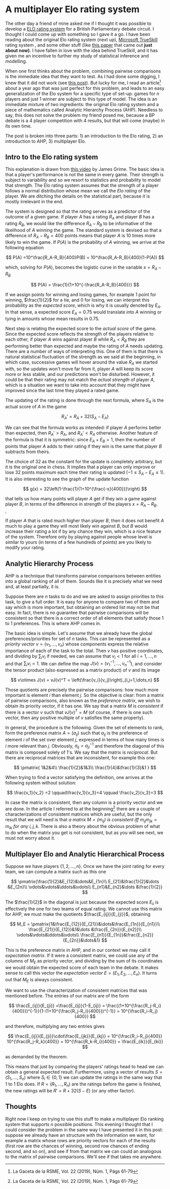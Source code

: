 # A multiplayer Elo rating system

The other day a friend of mine asked me if I thought it was possible to develop a [ELO rating system](https://en.wikipedia.org/wiki/Elo_rating_system) for a British Parliamentary debate circuit. I thought I could come up with something so I gave it a go. I have been reading about the original Elo rating system (next up), [Microsoft TrueSkill](https://www.microsoft.com/en-us/research/project/trueskill-ranking-system/) rating system , and some other stuff (like [this paper](https://arxiv.org/abs/2101.00400) that came out **just about now)**. I have fallen in love with the idea behind TrueSkill, and it has given me an incentive to further my study of statistical inference and modelling. 

When one first thinks about the problem, combining pairwise comparisons is the immediate idea that they want to test. As I had done some digging, I knew that it did not work (see [this post](https://www.gautamnarula.com/rating/)). But lucky for me, I read an article[^gaceta] about a year ago that was just perfect for this problem, and leads to an easy generalization of the Elo system for a specific type of set-up: games for $n$ players and just $1$ winner are subject to this type of model. The idea is an immediate mixture of two ingredients: the original Elo rating system and a piece of mathematics called Analytic Hierarchy Process (AHP). Needless to say, this does not solve the problem my friend posed me, because a BP debate is a $4$ player competition with $4$ results, but that will come (maybe) in its own time.

The post is broken into three parts: 1) an introduction to the Elo rating, 2) an introduction to AHP, 3) multiplayer Elo.

## Intro to the Elo rating system

This explanation is drawn from [this video](https://www.youtube.com/watch?v=AsYfbmp0To0) by James Grime. The basic idea is that a player's performance is not the same in every game. Their strength is subject to variability and so we resort to statistics and probability to model that strength. The Elo rating system assumes that the strength of a player follows a normal distribution whose mean we call the *Elo rating* of the player. We are ditching the details on the statistical part, because it is mostly irrelevant in the end. 

The system is designed so that the rating serves as a predictor of the outcome of a given game. If player $A$ has a rating $R_A$ and player $B$ has a rating $R_B$, we would like the difference $R_A-R_B$ to be informative of the likelihood of $A$ winning the game. The standard system is devised so that a difference of $R_A-R_B = 400$ points means that player $A$ is $10$ times more likely to win the game. If $P(A)$ is the probability of $A$ winning, we arrive at the following equation



$$
P(A)  =10^\frac{R_A-R_B}{400}P(B) = 10^\frac{R_A-R_B}{400}(1-P(A))
$$



which, solving for $P(A)$, becomes the logistic curve in the variable $x = R_A-R_B$ 



$$
P(A) = \frac{1}{1+10^{-\frac{R_A-R_B}{400}}}
$$



If we assign points for winning and losing games, for example $1$ point for winning, $\frac{1}{2}$ for a tie, and $0$ for losing, we can interpret this probability as the *expected score*, which is why it is usually denoted by $E_A$. In that sense, a expected score $E_A = 0.75$ would translate into $A$ winning or tying in amounts whose mean results in $0.75$.

Next step is relating the expected score to the *actual score* of the game. Since the expected score reflects the strength of the players relative to each other, if player $A$ wins against player $B$ while $R_A<R_B$ they are performing better than expected and maybe the rating of $A$ needs updating. There are a number of ways of interpreting this. One of them is that there is natural statistical fluctuation of the strength as we said at the beginning, in which case, successive games will hover around the value $R_A$ we started with, so the updates won't move far from it, player $A$ will keep its score more or less stable, and our predictions won't be disturbed. However, it could be that their rating may not match the *actual strength* of player $A$, which is a situation we want to take into account that they might have improved since the last time they played a rated game. 

The updating of the rating is done through the next formula, where $S_A$ is the actual score of $A$ in the game


$$
R_A' = R_A +32(S_A-E_A)
$$


We can see that the formula works as intended: if player $A$ performs better than expected, then $R_A' >R_A$, and $R_A'<R_A$ otherwise. Another feature of the formula is that it is symmetric: since $E_A+E_B = 1$, then the number of points that player $A$ adds to their rating if they win is the same that player $B$ subtracts from theirs.

The choice of $32$ as the constant for the update is completely arbitrary, but it is the original one in chess. It implies that a player can only improve or lose $32$ points maximum each time their rating is updated ($-1\leq S_A-E_A \leq 1$). It is also interesting to see the graph of the update function


$$
g(x) = 32\left(1-\frac{1}{1+10^{\frac{-x}{400}}}\right)
$$


that tells us how many points will player $A$ get if they win a game against player $B$, in terms of the difference in strength of the players $x = R_A-R_B$.



<img src="C:\Users\Miguel\Documents\GitHub\homomorfismo.github.io\pictures\2021-02-09\update_function.png" style="zoom: 25%;" />



If player $A$ that is rated much higher than player $B$, then it does not benefit $A$ much to play a game they will most likely win against $B$, but $B$ would increase their rating a lot if by any chance they win, which is a nice feature of the system. Therefore only by playing against people whose level is similar to yours (in terms of a few hundreds of points) are you likely to modify your rating.



## Analytic Hierarchy Process

AHP is a technique that transforms pairwise comparisons between entities into a global ranking of all of them. Sounds like it is precisely what we need and, at least partially, it is. 

Suppose there are $n$ tasks to do and we are asked to assign priorities to this task, to give a full order. It is easy for anyone to compare two of them and say which is more important, but obtaining an ordered list may not be that easy. In fact, there is no guarantee that pairwise comparisons will be consistent so that there is a correct order of all elements that satisfy those 1 to 1 preferences. This is where AHP comes in.

The basic idea is simple. Let's assume that we already have the global preferences/priorities for set of $n$ tasks. This can be represented as a *priority vector* $v=(v_1,\dots,v_n)$ whose components express the relative importance of each of the task to the total. Then $v$ has positive coordinates, and dividing by $\sum_i v_i$ if needed, we can assume that $v_i<1$ for all $i=1,\dots,n$ and that $\sum_i v_i = 1$. We can define the map $J(v) = (v_1^{-1},\dots,v_n^{-1})$, and consider the tensor product (also expressed as a matrix product) of $v$ and its image


$$
v\otimes J(v) = vJ(v)^T = \left(\frac{v_i}{v_j}\right)_{i,j=1,\dots,n}
$$


Those quotients are precisely the pairwise comparisons: how much more important is element $i$ than element $j$. So the objective is clear: from a matrix of pairwise comparisons, also known as the *preference matrix*, we wish to obtain its priority vector, if it has one. We say that a matrix $M$ is *consistent* if there is a vector $v$ such that $vJ(v)^T = M$ (of course, if there is one such vector, then any positive multiple of $v$ satisfies the same property).

In general, the procedure is the following. Given the set of elements to rank, form the preference matrix $A=(a_{ij})$ such that $a_{ij}$ is the preference of element $i$ of the set over element $j$, expressed in terms of how many times is $i$ more relevant than $j$. Obviously,  $a_{ij} = a_{ji}^{-1}$ and therefore the diagonal of this matrix is composed solely of $1$'s. We say that the matrix is *reciprocal*. But there are reciprocal matrices that are inconsistent, for example this one:


$$
\pmatrix{
1&2&4\\
\frac{1}{2}&1&3\\
\frac{1}{4}&\frac{1}{3}&1
}
$$


When trying to find a vector satisfying the definition, one arrives at the following system without solution:


$$
\frac{v_1}{v_2} =2 \qquad\frac{v_1}{v_3}=4 \qquad \frac{v_2}{v_3}=3
$$

In case the matrix is consistent, then any column is a priority vector and we are done. In the article I referred to at the beginning[^gaceta] there are a couple of characterizations of consistent matrices which are useful, but the only result that we will need is that *a matrix $M=(m_{ij})$ is consistent iff $m_{ij}m_{jk}=m_{ik}$ for any $i,j,k$.* There is also a theory about the obvious problem of what to do when the matrix you get is not consistent, but as you will see next, we must not worry about it.



## Multiplayer Elo and Analytic Hierarchical Process

Suppose we have players $\{1,2,\dots,n\}$. Once we have the joint rating for every team, we can compute a matrix such as this one


$$
\pmatrix{\frac{1}{2}&E_{12}&\dots&E_{1n}\\
E_{21}&\frac{1}{2}&\dots &E_{2n}\\
\vdots&\vdots&\ddots&\vdots\\
E_{n1}&E_{n2}&\dots &\frac{1}{2}}
$$


The $\frac{1}{2}$ in the diagonal is just because the expected score $E_{ii}$ is effectively the one for two teams of equal rating. We cannot use this matrix for AHP, we must make the quotients $\frac{E_{ij}}{E_{ji}}$, obtaining


$$
M_E = \pmatrix{1&\frac{E_{12}}{E_{21}}&\dots&\frac{E_{1n}}{E_{n1}}\\
\frac{E_{21}}{E_{12}}&1&\dots &\frac{E_{2n}}{E_{n2}}\\
\vdots&\vdots&\ddots&\vdots\\
\frac{E_{n1}}{E_{1n}}&\frac{E_{n2}}{E_{2n}}&\dots&1}
$$


This is the preference matrix in AHP, and in our context we may call it *expectation matrix*. If it were a consistent matrix, we could use any of the columns of $M_E$ as priority vector, and dividing by the sum of its coordinates we would obtain the expected score of each team in the debate. It makes sense to call this vector the *expectation vector* $E = (E_1,E_2,\dots,E_n)$. It turns out that $M_E$ is always consistent. 

We want to use the characterization of consistent matrices that was mentioned before. The entries of our matrix are of the form


$$
\frac{E_{ij}}{E_{ji}} =\frac{E_{ij}}{1-E_{ij}} = \frac{(1+10^{\frac{R_j-R_i}{400}})^{-1}}{1-(1+10^{\frac{R_j-R_i}{400}})^{-1}} = 10^{\frac{R_i-R_j}{400}}
$$


and therefore, multiplying any two entries gives


$$
\frac{E_{ij}}{E_{ji}}\cdot\frac{E_{jk}}{E_{kj}} = 10^{\frac{R_i-R_j}{400}} 10^{\frac{R_j-R_k}{400}} =  10^{\frac{R_k-R_i}{400}} = \frac{E_{ik}}{E_{ki}}
$$

as demanded by the theorem.

This means that just by comparing the players' ratings head to head we can obtain a general expected result. Furthermore, using a vector of results $S = (S_1,\dots, S_n)$ where $S_i\in\{0,1\}$ we can update the ratings in the same way that 1 to 1 Elo does. If $R = (R_1, \dots,R_n)$ are the ratings before the game is finished, the new ratings will be $R' = R+32(S-E)$ (or any other factor). 



## Thoughts

Right now I keep on trying to use this stuff to make a multiplayer Elo ranking system that supports $n$ possible positions. This evening I thought that I could consider the problem in the same way I have presented it in this post: suppose we already have an structure with the information we want, for example a matrix whose rows are priority vectors for each of the results (first row are the chances of winning, second row chances of ending second, and so on), and see if from that matrix we can could an analogous to the matrix of pairwise comparisons. We'll see if that takes me anywhere.

[^gaceta]: La Gaceta de la RSME, Vol. 22 (2019), Núm. 1, Págs 61-79













